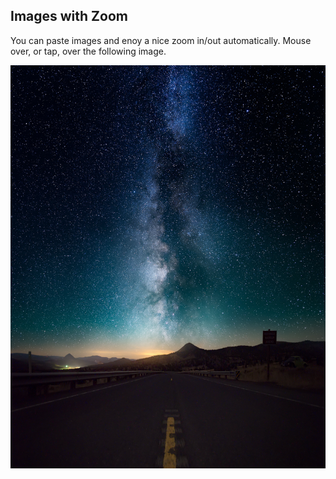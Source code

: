 Images with Zoom
-----

You can paste images and enoy a nice zoom in/out automatically. Mouse over, or tap, over the following image.

![Milky way image](big_image.jpeg)